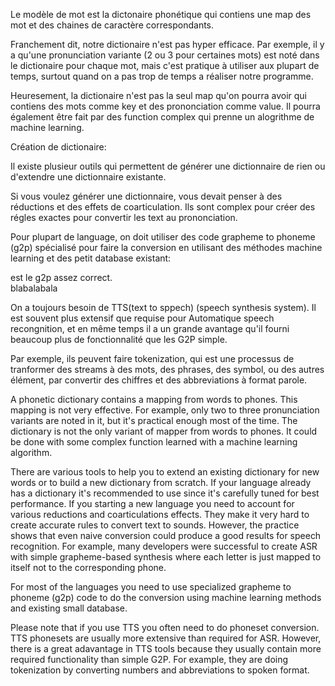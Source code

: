 Le modèle de mot est la dictonaire phonétique qui contiens une map des mot et des chaines de caractère correspondants.

Franchement dit, notre dictionaire n'est pas hyper efficace. Par exemple, il y a qu'une pronunciation variante (2 ou 3 pour certaines mots) est noté dans le dictionaire pour chaque mot, mais c'est pratique à utiliser aux plupart de temps, surtout quand on a pas trop de temps a réaliser notre programme.

Heuresement, la dictionaire n'est pas la seul map qu'on pourra avoir qui contiens des mots comme key et des prononciation comme value. Il pourra également être fait par des function complex qui prenne un alogrithme de machine learning.

Création de dictionaire:

Il existe plusieur outils qui permettent de générer une dictionnaire de rien ou d'extendre une dictionnaire existante.

Si vous voulez générer une dictionnaire, vous devait penser à des réductions et des effets de coarticulation. Ils sont complex pour créer des régles exactes pour convertir les text au prononciation.

Pour plupart de language, on doit utiliser des code grapheme to phoneme (g2p) spécialisé pour faire la conversion en utilisant des méthodes machine learning et des petit database existant:

 est le g2p assez correct.   
blabalabala

On a toujours besoin de TTS(text to sppech) (speech synthesis system). Il est souvent plus extensif que requise pour Automatique speech recongnition, et en même temps il a un grande avantage qu'il fourni beaucoup plus de fonctionnalité que les G2P simple.

Par exemple, ils peuvent faire tokenization, qui est une processus de tranformer des streams à des mots, des phrases, des symbol, ou des autres élément, par convertir des chiffres et des abbreviations à format parole.

A phonetic dictionary contains a mapping from words to phones. This mapping is not very effective. For example, only two to three pronunciation variants are noted in it, but it's practical enough most of the time. The dictionary is not the only variant of mapper from words to phones. It could be done with some complex function learned with a machine learning algorithm.

There are various tools to help you to extend an existing dictionary for new words or to build a new dictionary from scratch. If your language already has a dictionary it's recommended to use since it's carefully tuned for best performance. If you starting a new language you need to account for various reductions and coarticulations effects. They make it very hard to create accurate rules to convert text to sounds. However, the practice shows that even naive conversion could produce a good results for speech recognition. For example, many developers were successful to create ASR with simple grapheme-based synthesis where each letter is just mapped to itself not to the corresponding phone.

For most of the languages you need to use specialized grapheme to phoneme (g2p) code to do the conversion using machine learning methods and existing small database.

Please note that if you use TTS you often need to do phoneset conversion. TTS phonesets are usually more extensive than required for ASR. However, there is a great adavantage in TTS tools because they usually contain more required functionality than simple G2P. For example, they are doing tokenization by converting numbers and abbreviations to spoken format. 
